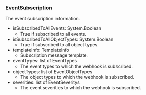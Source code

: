 ### EventSubscription
The event subscription information.

- isSubscribedToAllEvents: System.Boolean
  - True if subscribed to all events.
- isSubscribedToAllObjectTypes: System.Boolean
  - True if subscribed to all object types.
- templateInfo: TemplateInfo
  - Subscription message template.
- eventTypes: list of EventTypes
  - The event types to which the webhook is subscribed.
- objectTypes: list of EventObjectTypes
  - The object types to which the webhook is subscribed.
- severities: list of EventSeveritys
  - The event severities to which the webhook is subscribed.
